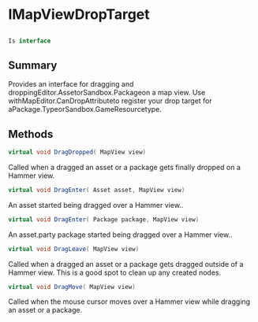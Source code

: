 # IMapViewDropTarget

## 
```c#
Is interface
```

## Summary

Provides an interface for dragging and droppingEditor.AssetorSandbox.Packageon a map view.
Use withMapEditor.CanDropAttributeto register your drop target for aPackage.TypeorSandbox.GameResourcetype.
## Methods

```c#
virtual void DragDropped( MapView view) 
```
Called when a dragged an asset or a package gets finally dropped on a Hammer view.
```c#
virtual void DragEnter( Asset asset, MapView view) 
```
An asset started being dragged over a Hammer view..
```c#
virtual void DragEnter( Package package, MapView view) 
```
An asset.party package started being dragged over a Hammer view..
```c#
virtual void DragLeave( MapView view) 
```
Called when a dragged an asset or a package gets dragged outside of a Hammer view.
This is a good spot to clean up any created nodes.
```c#
virtual void DragMove( MapView view) 
```
Called when the mouse cursor moves over a Hammer view while dragging an asset or a package.
